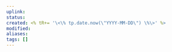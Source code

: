 ```yaml
---
uplink: 
status: 
created: <% tR+= '\<\% tp.date.now(\"YYYY-MM-DD\") \%\>' %>
modified: 
aliases: 
tags: []
---
```

